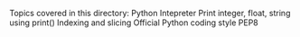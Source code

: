 Topics covered in this directory:
    Python Intepreter
    Print integer, float, string using print()
    Indexing and slicing 
    Official Python coding style PEP8   
